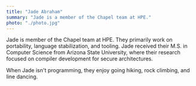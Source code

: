 ```yaml
---
title: "Jade Abraham"
summary: "Jade is a member of the Chapel team at HPE."
photo: "./photo.jpg"
---
```


Jade is member of the Chapel team at HPE. They primarily work on portability, language stabilization, and tooling. Jade received their M.S. in Computer Science from Arizona State University, where their research focused on compiler development for secure architectures.

When Jade isn't programming, they enjoy going hiking, rock climbing, and line dancing.
